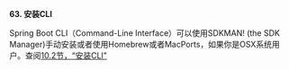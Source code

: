 **63. 安装CLI**

Spring Boot CLI（Command-Line Interface）可以使用SDKMAN! (the SDK Manager)手动安装或者使用Homebrew或者MacPorts，如果你是OSX系统用户。查阅[10.2节，“安装CLI”](./10.md)
